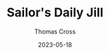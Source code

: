 ---
author: Thomas Cross
title: Sailor's Daily Jill
date: 2023-05-18
description: Microblogging site built with flask, bootstrap and containerized in Docker and Kubernetes.
tags: ["python", "jinja", "kubernetes", "docker", "k3s"]
thumbnail: 
    url: img/sdj.png
---